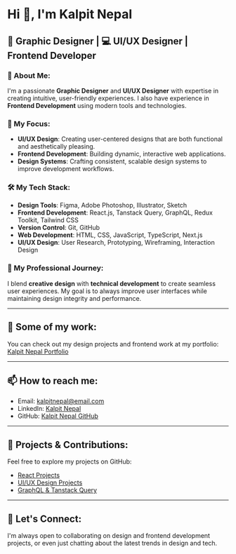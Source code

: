 # Hi 👋, I'm Kalpit Nepal

## 🎨 Graphic Designer | 💻 UI/UX Designer | Frontend Developer

### 🌟 About Me:
I'm a passionate **Graphic Designer** and **UI/UX Designer** with expertise in creating intuitive, user-friendly experiences. I also have experience in **Frontend Development** using modern tools and technologies. 

### 🧠 My Focus:
- **UI/UX Design**: Creating user-centered designs that are both functional and aesthetically pleasing.
- **Frontend Development**: Building dynamic, interactive web applications.
- **Design Systems**: Crafting consistent, scalable design systems to improve development workflows.

### 🛠️ My Tech Stack:
- **Design Tools**: Figma, Adobe Photoshop, Illustrator, Sketch
- **Frontend Development**: React.js, Tanstack Query, GraphQL, Redux Toolkit, Tailwind CSS
- **Version Control**: Git, GitHub
- **Web Development**: HTML, CSS, JavaScript, TypeScript, Next.js
- **UI/UX Design**: User Research, Prototyping, Wireframing, Interaction Design

### 💼 My Professional Journey:
I blend **creative design** with **technical development** to create seamless user experiences. My goal is to always improve user interfaces while maintaining design integrity and performance.

---

## 📂 Some of my work:
You can check out my design projects and frontend work at my portfolio: [Kalpit Nepal Portfolio](https://your-portfolio-link.com)

---

## 📫 How to reach me:
- Email: [kalpitnepal@email.com](mailto:nepalkalpit66@email.com)
- LinkedIn: [Kalpit Nepal](https://linkedin.com/in/kalpitnepal)
- GitHub: [Kalpit Nepal GitHub](https://github.com/kalpitnepal)

---

## 🚀 Projects & Contributions:
Feel free to explore my projects on GitHub:
- [React Projects](https://github.com/kalpitnepal?tab=repositories&q=react)
- [UI/UX Design Projects](https://github.com/kalpitnepal?tab=repositories&q=design)
- [GraphQL & Tanstack Query](https://github.com/kalpitnepal?tab=repositories&q=graphql)

---

## 💬 Let's Connect:
I'm always open to collaborating on design and frontend development projects, or even just chatting about the latest trends in design and tech.
